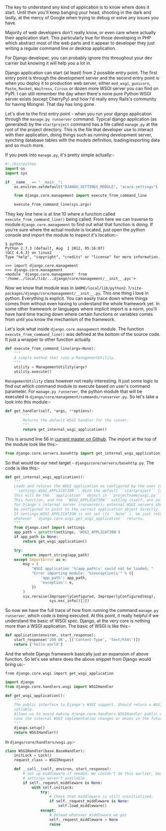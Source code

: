 <!-- 
.. title: Django: Where does the application start ?
.. slug: django-where-does-the-application-start
.. date: 2014/11/01 16:00:14
.. tags: django, wsgi, learn
.. link: 
.. description: 
.. type: text
-->

The key to understand any kind of application is to know where does it start. Until
then you'll keep banging your head, shooting in the dark and lastly, at the mercy
of Google when trying to debug or solve any issues you have.

Majority of web developers don't really know, or even care where actually their application
start. This particularly true for those developing in PHP which abstract most of the web parts
and it appear to developer they just writing a regular command line or desktop application.

For Django developer, you can probably ignore this throughout your dev carrier but knowing it
will help you a lot in.

Django application can start (at least) from 2 possible entry point. The first entry point is
through the development server and the second entry point is when you deploy it to production
web server, either `mod_wsgi`, `gunicorn`, `Paste`, `Rocket`, `Waitress`, `Circus` or dozen more
WSGI server you can find on PyPI. I can still remember the day when there's none pure Python
WSGI server exists (except CherryPy) and how I'd really envy Rails's community for having Mongrel.
That day has long gone.

Let's dive to the first entry point - when you run your django application through the
`manage.py runserver` command. Typical django application (as generated) by the `startproject` command
has a file called `manage.py` at the root of the project directory. This is the file that developer use
to interact with their application, doing things such as running development server, synching database
tables with the models definition, loading/exporting data and so much more.

If you peek into `manage.py`, it's pretty simple actually:-

```python
#!./bin/python
import os
import sys

if __name__ == "__main__":
    os.environ.setdefault("DJANGO_SETTINGS_MODULE", "acara.settings")

    from django.core.management import execute_from_command_line

    execute_from_command_line(sys.argv)
```

They key line here is at line 10 where a function called `execute_from_command_line()` being called.
From here we can traverse to module `django.core.management` to find out what that function is doing.
If you're sure where the actual module is located, just open the python console and import the module
to inspect it's location:-


```console
$ python
Python 2.7.3 (default, Aug  1 2012, 05:16:07) 
[GCC 4.6.3] on linux2
Type "help", "copyright", "credits" or "license" for more information.

>>> import django.core.management
>>> django.core.management
<module 'django.core.management' from '/home../local/lib/...django/core/management/__init__.pyc'>
```
Now we know that module was in `$HOME/local/lib/python2.7/site-packages/django/core/management/__init__.py`.
This one thing I love in python. Everything is explicit. You can easily trace down where things comes from
without even having to understand the whole framework yet. In some other framework or languages where
implicit import is a norm, you'll have hard time tracing down where certain functions or variables comes from
until you know the mechanism of the framework.

Let's look what inside `django.core.management` module. The function `execute_from_command_line()` was defined
at the bottom of the source code. It just a wrapper to other function actually.

```python
def execute_from_command_line(argv=None):
    """
    A simple method that runs a ManagementUtility.
    """
    utility = ManagementUtility(argv)
    utility.execute()
```
`ManagementUtility` class however not really interesting. It just some logic to find out which command module to execute
based on user's command parameter. For `manage.py runserver`, the python module that will be executed is `django/core/management/commands/runserver.py`. So let's take a look into this module:-

```python
def get_handler(self, *args, **options):
        """
        Returns the default WSGI handler for the runner.
        """
        return get_internal_wsgi_application()
```
This is around line 56 in [current master on Github][get_handler]. The import at the top of the module look like this:-

```python
from django.core.servers.basehttp import get_internal_wsgi_application, run
```
So that would be our next target - `django/core/servers/basehttp.py`. The code is like this:-

```python
def get_internal_wsgi_application():
    """
    Loads and returns the WSGI application as configured by the user in
    ``settings.WSGI_APPLICATION``. With the default ``startproject`` layout,
    this will be the ``application`` object in ``projectname/wsgi.py``.
    This function, and the ``WSGI_APPLICATION`` setting itself, are only useful
    for Django's internal server (runserver); external WSGI servers should just
    be configured to point to the correct application object directly.
    If settings.WSGI_APPLICATION is not set (is ``None``), we just return
    whatever ``django.core.wsgi.get_wsgi_application`` returns.
    """
    from django.conf import settings
    app_path = getattr(settings, 'WSGI_APPLICATION')
    if app_path is None:
        return get_wsgi_application()

    try:
        return import_string(app_path)
    except ImportError as e:
        msg = (
            "WSGI application '%(app_path)s' could not be loaded; "
            "Error importing module: '%(exception)s'" % ({
                'app_path': app_path,
                'exception': e,
            })
        )
        six.reraise(ImproperlyConfigured, ImproperlyConfigured(msg),
                    sys.exc_info()[2])
```

So now we have the full trace of how from running the command `manage.py runserver`, which code is being executed. At this point,
it really helpful if we understand the basic of WSGI spec. Django, at the very core is nothing more than a WSGI application. The
basic of WSGI is like this:-

```python
def application(environ, start_response):
    start_response('200 OK', [('Content-Type', 'text/html')])
    return ['hello world']
```

And the whole Django framework basically just an expansion of above function. So let's see where does the above snippet from
Django would bring us:-

```
from django.core.wsgi import get_wsgi_application
```

```python
import django
from django.core.handlers.wsgi import WSGIHandler

def get_wsgi_application():
    """
    The public interface to Django's WSGI support. Should return a WSGI
    callable.
    Allows us to avoid making django.core.handlers.WSGIHandler public API, in
    case the internal WSGI implementation changes or moves in the future.
    """
    django.setup()
    return WSGIHandler()
```

In `django/core/handlers/wsgi.py`:-

```python
class WSGIHandler(base.BaseHandler):
    initLock = Lock()
    request_class = WSGIRequest

    def __call__(self, environ, start_response):
        # Set up middleware if needed. We couldn't do this earlier, because
        # settings weren't available.
        if self._request_middleware is None:
            with self.initLock:
                try:
                    # Check that middleware is still uninitialized.
                    if self._request_middleware is None:
                        self.load_middleware()
                except:
                    # Unload whatever middleware we got
                    self._request_middleware = None
                    raise
```

[get_handler]:https://github.com/django/django/blob/master/django/core/management/commands/runserver.py#L56
